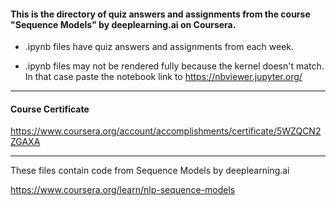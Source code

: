 #### This is the directory of quiz answers and assignments from the course "Sequence Models" by deeplearning.ai on Coursera. ####



* .ipynb files have quiz answers and assignments from each week.

* .ipynb files may not be rendered fully because the kernel doesn't match. In that case paste the notebook link to https://nbviewer.jupyter.org/


------------------------------------------------------------

#### Course Certificate ####
https://www.coursera.org/account/accomplishments/certificate/5WZQCN2ZGAXA

------------------------------------------------------------

These files contain code from
Sequence Models
by deeplearning.ai

https://www.coursera.org/learn/nlp-sequence-models